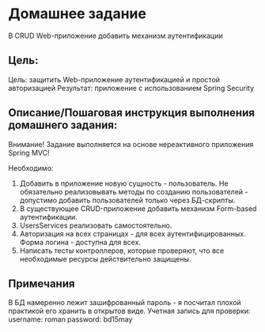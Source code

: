 # Домашнее задание

В CRUD Web-приложение добавить механизм аутентификации

## Цель:

Цель: защитить Web-приложение аутентификацией и простой авторизацией
Результат: приложение с использованием Spring Security

## Описание/Пошаговая инструкция выполнения домашнего задания:

Внимание! Задание выполняется на основе нереактивного приложения Spring MVC!

Необходимо:

1. Добавить в приложение новую сущность - пользователь. Не обязательно реализовывать методы по созданию пользователей - допустимо добавить пользователей только через БД-скрипты.
2. В существующее CRUD-приложение добавить механизм Form-based аутентификации.
3. UsersServices реализовать самостоятельно.
4. Авторизация на всех страницах - для всех аутентифицированных. Форма логина - доступна для всех.
5. Написать тесты контроллеров, которые проверяют, что все необходимые ресурсы действительно защищены.


## Примечания

В БД намеренно лежит зашифрованный пароль - я посчитал плохой практикой его хранить в открытов виде. 
Учетная запись для проверки:
username: roman
password: bd15may

